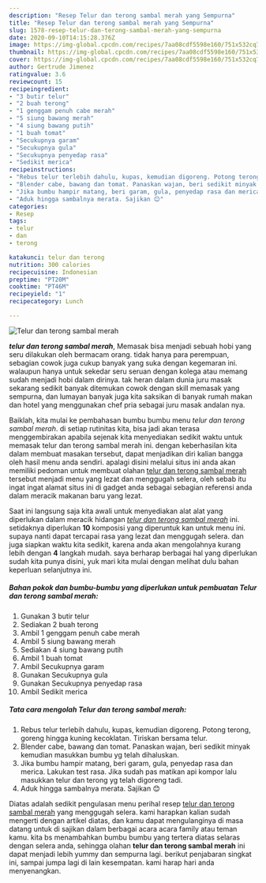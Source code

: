 ```yaml
---
description: "Resep Telur dan terong sambal merah yang Sempurna"
title: "Resep Telur dan terong sambal merah yang Sempurna"
slug: 1578-resep-telur-dan-terong-sambal-merah-yang-sempurna
date: 2020-09-10T14:15:28.376Z
image: https://img-global.cpcdn.com/recipes/7aa08cdf5598e160/751x532cq70/telur-dan-terong-sambal-merah-foto-resep-utama.jpg
thumbnail: https://img-global.cpcdn.com/recipes/7aa08cdf5598e160/751x532cq70/telur-dan-terong-sambal-merah-foto-resep-utama.jpg
cover: https://img-global.cpcdn.com/recipes/7aa08cdf5598e160/751x532cq70/telur-dan-terong-sambal-merah-foto-resep-utama.jpg
author: Gertrude Jimenez
ratingvalue: 3.6
reviewcount: 15
recipeingredient:
- "3 butir telur"
- "2 buah terong"
- "1 genggam penuh cabe merah"
- "5 siung bawang merah"
- "4 siung bawang putih"
- "1 buah tomat"
- "Secukupnya garam"
- "Secukupnya gula"
- "Secukupnya penyedap rasa"
- "Sedikit merica"
recipeinstructions:
- "Rebus telur terlebih dahulu, kupas, kemudian digoreng. Potong terong, goreng hingga kuning kecoklatan. Tiriskan bersama telur."
- "Blender cabe, bawang dan tomat. Panaskan wajan, beri sedikit minyak kemudian masukkan bumbu yg telah dihaluskan."
- "Jika bumbu hampir matang, beri garam, gula, penyedap rasa dan merica. Lakukan test rasa. Jika sudah pas matikan api kompor lalu masukkan telur dan terong yg telah digoreng tadi."
- "Aduk hingga sambalnya merata. Sajikan 😊"
categories:
- Resep
tags:
- telur
- dan
- terong

katakunci: telur dan terong 
nutrition: 300 calories
recipecuisine: Indonesian
preptime: "PT20M"
cooktime: "PT46M"
recipeyield: "1"
recipecategory: Lunch

---
```



![Telur dan terong sambal merah](https://img-global.cpcdn.com/recipes/7aa08cdf5598e160/751x532cq70/telur-dan-terong-sambal-merah-foto-resep-utama.jpg)

<b><i>telur dan terong sambal merah</i></b>, Memasak bisa menjadi sebuah hobi yang seru dilakukan oleh bermacam orang. tidak hanya para perempuan, sebagian cowok juga cukup banyak yang suka dengan kegemaran ini. walaupun hanya untuk sekedar seru seruan dengan kolega atau memang sudah menjadi hobi dalam dirinya. tak heran dalam dunia juru masak sekarang sedikit banyak ditemukan cowok dengan skill memasak yang sempurna, dan lumayan banyak juga kita saksikan di banyak rumah makan dan hotel yang menggunakan chef pria sebagai juru masak andalan nya.



Baiklah, kita mulai ke pembahasan bumbu bumbu menu <i>telur dan terong sambal merah</i>. di setiap rutinitas kita, bisa jadi akan terasa menggembirakan apabila sejenak kita menyediakan sedikit waktu untuk memasak telur dan terong sambal merah ini. dengan keberhasilan kita dalam membuat masakan tersebut, dapat menjadikan diri kalian bangga oleh hasil menu anda sendiri. apalagi disini melalui situs ini anda akan memiliki pedoman untuk membuat olahan <u>telur dan terong sambal merah</u> tersebut menjadi menu yang lezat dan menggugah selera, oleh sebab itu ingat ingat alamat situs ini di gadget anda sebagai sebagian referensi anda dalam meracik makanan baru yang lezat.


Saat ini langsung saja kita awali untuk menyediakan alat alat yang diperlukan dalam meracik hidangan <u><i>telur dan terong sambal merah</i></u> ini. setidaknya diperlukan <b>10</b> komposisi yang diperuntuk kan untuk menu ini. supaya nanti dapat tercapai rasa yang lezat dan menggugah selera. dan juga siapkan waktu kita sedikit, karena anda akan mengolahnya kurang lebih dengan <b>4</b> langkah mudah. saya berharap berbagai hal yang diperlukan sudah kita punya disini, yuk mari kita mulai dengan melihat dulu bahan keperluan selanjutnya ini.

<!--inarticleads1-->

##### Bahan pokok dan bumbu-bumbu yang diperlukan untuk pembuatan Telur dan terong sambal merah:

1. Gunakan 3 butir telur
1. Sediakan 2 buah terong
1. Ambil 1 genggam penuh cabe merah
1. Ambil 5 siung bawang merah
1. Sediakan 4 siung bawang putih
1. Ambil 1 buah tomat
1. Ambil Secukupnya garam
1. Gunakan Secukupnya gula
1. Gunakan Secukupnya penyedap rasa
1. Ambil Sedikit merica




<!--inarticleads2-->

##### Tata cara mengolah Telur dan terong sambal merah:

1. Rebus telur terlebih dahulu, kupas, kemudian digoreng. Potong terong, goreng hingga kuning kecoklatan. Tiriskan bersama telur.
1. Blender cabe, bawang dan tomat. Panaskan wajan, beri sedikit minyak kemudian masukkan bumbu yg telah dihaluskan.
1. Jika bumbu hampir matang, beri garam, gula, penyedap rasa dan merica. Lakukan test rasa. Jika sudah pas matikan api kompor lalu masukkan telur dan terong yg telah digoreng tadi.
1. Aduk hingga sambalnya merata. Sajikan 😊




Diatas adalah sedikit pengulasan menu perihal resep <u>telur dan terong sambal merah</u> yang menggugah selera. kami harapkan kalian sudah mengerti dengan artikel diatas, dan kamu dapat mengulanginya di masa datang untuk di sajikan dalam berbagai acara acara family atau teman kamu. kita bs menambahkan bumbu bumbu yang tertera diatas selaras dengan selera anda, sehingga olahan <b>telur dan terong sambal merah</b> ini dapat menjadi lebih yummy dan sempurna lagi. berikut penjabaran singkat ini, sampai jumpa lagi di lain kesempatan. kami harap hari anda menyenangkan.
